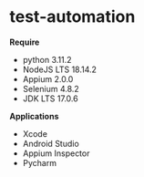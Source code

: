 # test-automation
**Require**
- python 3.11.2
- NodeJS LTS 18.14.2
- Appium 2.0.0
- Selenium 4.8.2
- JDK LTS 17.0.6

**Applications**
- Xcode
- Android Studio
- Appium Inspector
- Pycharm
